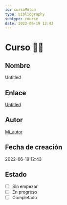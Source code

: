 ```yaml
---
id: cursoMolon
type: bibliography
subtype: course
date: 2022-06-19 12:43
---
```

# Curso 👩‍🏫
## Nombre
Untitled
## Enlace
[Untitled](https://www.google.es)
## Autor
[Mi_autor](https://www.google.es)
## Fecha de creación
2022-06-19 12:43
## Estado
- [ ] Sin empezar
- [ ] En progreso
- [ ] Completado
